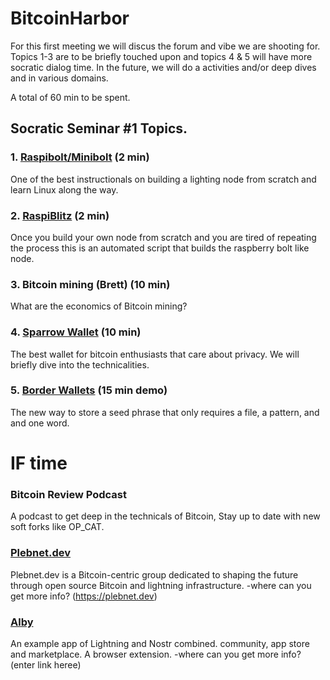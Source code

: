 # BitcoinHarbor

For this first meeting we will discus the forum and vibe we are shooting for. Topics 1-3 are to be briefly touched upon and topics 4 & 5 will have more socratic dialog time. In the future, we will do a activities and/or deep dives and in various domains. 

A total of 60 min to be spent. 

## Socratic Seminar #1 Topics. 

### 1. [Raspibolt/Minibolt](https://raspibolt.org) (2 min) 
One of the best instructionals on building a lighting node from scratch and learn Linux along the way.
### 2. [RaspiBlitz](https://raspiblitz.org) (2 min) 
Once you build your own node from scratch and you are tired of repeating the process this is an automated script that builds the raspberry bolt like node.
### 3. Bitcoin mining (Brett) (10 min) 
What are the economics of Bitcoin mining?
### 4. [Sparrow Wallet](https://sparrowwallet.com) (10 min)
The best wallet for bitcoin enthusiasts that care about privacy. We will briefly dive into the technicalities.
### 5. [Border Wallets](https://www.borderwallets.com) (15 min demo)
The new way to store a seed phrase that only requires a file, a pattern, and and one word.
# IF time
### Bitcoin Review Podcast 
A podcast to get deep in the technicals of Bitcoin, Stay up to date with new soft forks like OP_CAT.
### [Plebnet.dev](https://plebnet.dev) 
Plebnet.dev is a Bitcoin-centric group dedicated to shaping the future through open source Bitcoin and lightning infrastructure.
-where can you get more info? (https://plebnet.dev)
### [Alby](https://getalby.com) 
An example app of Lightning and Nostr combined. community, app store and marketplace. A browser extension.
-where can you get more info? (enter link heree)
